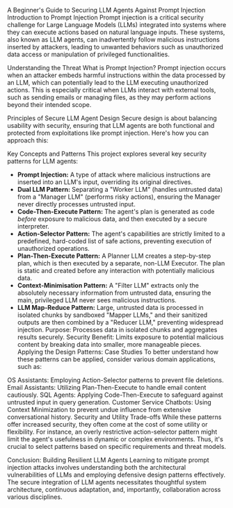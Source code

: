 A Beginner's Guide to Securing LLM Agents Against Prompt Injection
Introduction to Prompt Injection
Prompt injection is a critical security challenge for Large Language Models (LLMs) integrated into systems where they can execute actions based on natural language inputs. These systems, also known as LLM agents, can inadvertently follow malicious instructions inserted by attackers, leading to unwanted behaviors such as unauthorized data access or manipulation of privileged functionalities.

Understanding the Threat
What is Prompt Injection?
Prompt injection occurs when an attacker embeds harmful instructions within the data processed by an LLM, which can potentially lead to the LLM executing unauthorized actions. This is especially critical when LLMs interact with external tools, such as sending emails or managing files, as they may perform actions beyond their intended scope.

Principles of Secure LLM Agent Design
Secure design is about balancing usability with security, ensuring that LLM agents are both functional and protected from exploitations like prompt injection. Here's how you can approach this:

Key Concepts and Patterns
This project explores several key security patterns for LLM agents:

*   **Prompt Injection:** A type of attack where malicious instructions are inserted into an LLM's input, overriding its original directives.
*   **Dual LLM Pattern:** Separating a "Worker LLM" (handles untrusted data) from a "Manager LLM" (performs risky actions), ensuring the Manager never directly processes untrusted input.
*   **Code-Then-Execute Pattern:** The agent's plan is generated as code *before* exposure to malicious data, and then executed by a secure interpreter.
*   **Action-Selector Pattern:** The agent's capabilities are strictly limited to a predefined, hard-coded list of safe actions, preventing execution of unauthorized operations.
*   **Plan-Then-Execute Pattern:** A Planner LLM creates a step-by-step plan, which is then executed by a separate, non-LLM Executor. The plan is static and created before any interaction with potentially malicious data.
*   **Context-Minimisation Pattern:** A "Filter LLM" extracts only the absolutely necessary information from untrusted data, ensuring the main, privileged LLM never sees malicious instructions.
*   **LLM Map-Reduce Pattern:** Large, untrusted data is processed in isolated chunks by sandboxed "Mapper LLMs," and their sanitized outputs are then combined by a "Reducer LLM," preventing widespread injection.
Purpose: Processes data in isolated chunks and aggregates results securely.
Security Benefit: Limits exposure to potential malicious content by breaking data into smaller, more manageable pieces.
Applying the Design Patterns: Case Studies
To better understand how these patterns can be applied, consider various domain applications, such as:

OS Assistants: Employing Action-Selector patterns to prevent file deletions.
Email Assistants: Utilizing Plan-Then-Execute to handle email content cautiously.
SQL Agents: Applying Code-Then-Execute to safeguard against untrusted input in query generation.
Customer Service Chatbots: Using Context Minimization to prevent undue influence from extensive conversational history.
Security and Utility Trade-offs
While these patterns offer increased security, they often come at the cost of some utility or flexibility. For instance, an overly restrictive action-selector pattern might limit the agent's usefulness in dynamic or complex environments. Thus, it's crucial to select patterns based on specific requirements and threat models.

Conclusion: Building Resilient LLM Agents
Learning to mitigate prompt injection attacks involves understanding both the architectural vulnerabilities of LLMs and employing defensive design patterns effectively. The secure integration of LLM agents necessitates thoughtful system architecture, continuous adaptation, and, importantly, collaboration across various disciplines.



